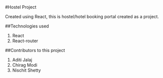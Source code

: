 #Hostel Project

Created using React, this is hostel/hotel booking portal created as a project.

##Technologies used

1. React
2. React-router

##Contributors to this project

1. Aditi Jalaj
2. Chirag Modi
3. Nischit Shetty
